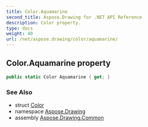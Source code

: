 ```yaml
---
title: Color.Aquamarine
second_title: Aspose.Drawing for .NET API Reference
description: Color property. 
type: docs
weight: 40
url: /net/aspose.drawing/color/aquamarine/
---
```

## Color.Aquamarine property

```csharp
public static Color Aquamarine { get; }
```

### See Also

* struct [Color](../)
* namespace [Aspose.Drawing](../../color/)
* assembly [Aspose.Drawing.Common](../../../)


